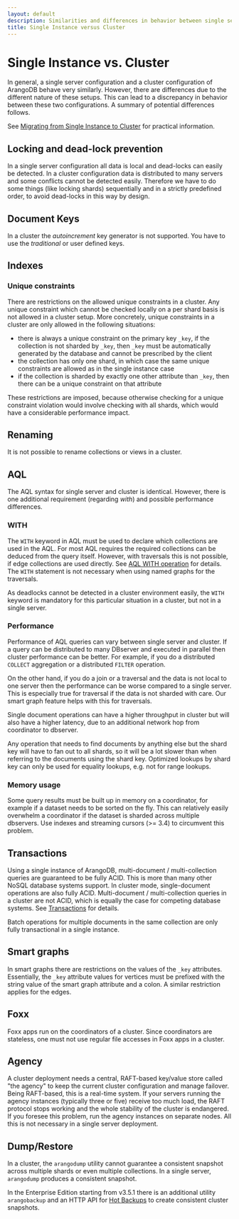 ```yaml
---
layout: default
description: Similarities and differences in behavior between single servers and clusters
title: Single Instance versus Cluster
---
```

Single Instance vs. Cluster
===========================

In general, a single server configuration and a cluster configuration
of ArangoDB behave very similarly. However, there are differences due to
the different nature of these setups. This can lead to a discrepancy in behavior
between these two configurations. A summary of potential differences follows.

See [Migrating from Single Instance to Cluster](deployment-migrating-single-instance-cluster.html)
for practical information.

Locking and dead-lock prevention
--------------------------------

In a single server configuration all data is local and dead-locks can
easily be detected. In a cluster configuration data is distributed to
many servers and some conflicts cannot be detected easily. Therefore
we have to do some things (like locking shards) sequentially and in a
strictly predefined order, to avoid dead-locks in this way by design.

Document Keys
-------------

In a cluster the *autoincrement* key generator is not supported. You
have to use the *traditional* or user defined keys.

Indexes
-------

### Unique constraints

There are restrictions on the allowed unique constraints in a cluster.
Any unique constraint which cannot be checked locally on a per shard
basis is not allowed in a cluster setup. More concretely, unique
constraints in a cluster are only allowed in the following situations:

  - there is always a unique constraint on the primary key `_key`, if
    the collection is not sharded by `_key`, then `_key` must be
    automatically generated by the database and cannot be prescribed by
    the client
  - the collection has only one shard, in which case the same unique
    constraints are allowed as in the single instance case
  - if the collection is sharded by exactly one other attribute than
    `_key`, then there can be a unique constraint on that attribute

These restrictions are imposed, because otherwise checking for a unique
constraint violation would involve checking with all shards, which would have
a considerable performance impact.

Renaming
--------

It is not possible to rename collections or views in a cluster.

AQL
---

The AQL syntax for single server and cluster is identical. However,
there is one additional requirement (regarding *with*) and possible
performance differences.

### WITH

The `WITH` keyword in AQL must be used to declare which collections
are used in the AQL. For most AQL requires the required collections
can be deduced from the query itself. However, with traversals this is
not possible, if edge collections are used directly. See
[AQL WITH operation](aql/operations-with.html)
for details. The `WITH` statement is not necessary when using named graphs
for the traversals.

As deadlocks cannot be detected in a cluster environment easily, the
`WITH` keyword is mandatory for this particular situation in a cluster,
but not in a single server.

### Performance

Performance of AQL queries can vary between single server and cluster.
If a query can be distributed to many DBserver and executed in
parallel then cluster performance can be better. For example, if you
do a distributed `COLLECT` aggregation or a distributed `FILTER`
operation.

On the other hand, if you do a join or a traversal and the data is not
local to one server then the performance can be worse compared to a
single server. This is especially true for traversal if the data is
not sharded with care. Our smart graph feature helps with this for
traversals.

Single document operations can have a higher throughput in cluster but
will also have a higher latency, due to an additional network hop from
coordinator to dbserver.

Any operation that needs to find documents by anything else but the
shard key will have to fan out to all shards, so it will be a lot
slower than when referring to the documents using the shard
key. Optimized lookups by shard key can only be used for equality
lookups, e.g. not for range lookups.

### Memory usage

Some query results must be built up in memory on a coordinator, for
example if a dataset needs to be sorted on the fly. This can relatively
easily overwhelm a coordinator if the dataset is sharded across multiple
dbservers. Use indexes and streaming cursors (>= 3.4) to circumvent this
problem.

Transactions
------------

Using a single instance of ArangoDB, multi-document / multi-collection
queries are guaranteed to be fully ACID. This is more than many other
NoSQL database systems support. In cluster mode, single-document
operations are also fully ACID. Multi-document / multi-collection
queries in a cluster are not ACID, which is equally the case for
competing database systems. See [Transactions](transactions.html)
for details.

Batch operations for multiple documents in the same collection are only
fully transactional in a single instance.

Smart graphs
------------

In smart graphs there are restrictions on the values of the `_key`
attributes. Essentially, the `_key` attribute values for vertices must
be prefixed with the string value of the smart graph attribute and a
colon. A similar restriction applies for the edges.

Foxx
----

Foxx apps run on the coordinators of a cluster. Since coordinators are
stateless, one must not use regular file accesses in Foxx apps in a
cluster.

Agency
------

A cluster deployment needs a central, RAFT-based key/value store called
"the agency" to keep the current cluster configuration and manage
failover. Being RAFT-based, this is a real-time system. If your servers
running the agency instances (typically three or five) receive too much
load, the RAFT protocol stops working and the whole stability of the
cluster is endangered. If you foresee this problem, run the agency
instances on separate nodes. All this is not necessary in a single
server deployment.

Dump/Restore
------------

In a cluster, the `arangodump` utility cannot guarantee a consistent snapshot
across multiple shards or even multiple collections. In a single server,
`arangodump` produces a consistent snapshot.

In the Enterprise Edition starting from v3.5.1 there is an additional utility
`arangobackup` and an HTTP API for [Hot Backups](backup-restore.html#hot-backups)
to create consistent cluster snapshots.
